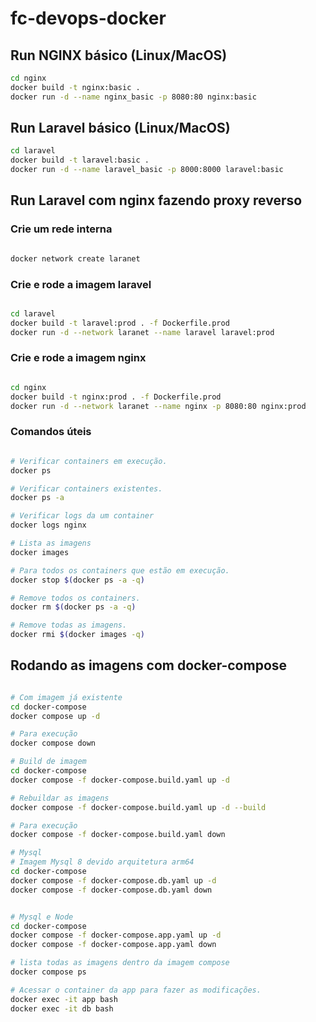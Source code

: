 # fc-devops-docker

## Run NGINX básico (Linux/MacOS)

```bash
cd nginx
docker build -t nginx:basic .
docker run -d --name nginx_basic -p 8080:80 nginx:basic
```

## Run Laravel básico (Linux/MacOS)

```bash
cd laravel
docker build -t laravel:basic .
docker run -d --name laravel_basic -p 8000:8000 laravel:basic
```

## Run Laravel com nginx fazendo proxy reverso

### Crie um rede interna

```bash

docker network create laranet

```

### Crie e rode a imagem laravel

```bash

cd laravel
docker build -t laravel:prod . -f Dockerfile.prod
docker run -d --network laranet --name laravel laravel:prod

```

### Crie e rode a imagem nginx

```bash

cd nginx
docker build -t nginx:prod . -f Dockerfile.prod
docker run -d --network laranet --name nginx -p 8080:80 nginx:prod

```

### Comandos úteis

```bash

# Verificar containers em execução.
docker ps

# Verificar containers existentes.
docker ps -a

# Verificar logs da um container
docker logs nginx

# Lista as imagens
docker images

# Para todos os containers que estão em execução.
docker stop $(docker ps -a -q)

# Remove todos os containers.
docker rm $(docker ps -a -q)

# Remove todas as imagens.
docker rmi $(docker images -q)
```

## Rodando as imagens com docker-compose

```bash

# Com imagem já existente
cd docker-compose
docker compose up -d

# Para execução
docker compose down

# Build de imagem
cd docker-compose
docker compose -f docker-compose.build.yaml up -d

# Rebuildar as imagens
docker compose -f docker-compose.build.yaml up -d --build

# Para execução
docker compose -f docker-compose.build.yaml down

# Mysql
# Imagem Mysql 8 devido arquitetura arm64
cd docker-compose
docker compose -f docker-compose.db.yaml up -d
docker compose -f docker-compose.db.yaml down


# Mysql e Node
cd docker-compose
docker compose -f docker-compose.app.yaml up -d
docker compose -f docker-compose.app.yaml down

# lista todas as imagens dentro da imagem compose
docker compose ps

# Acessar o container da app para fazer as modificações.
docker exec -it app bash
docker exec -it db bash

```
